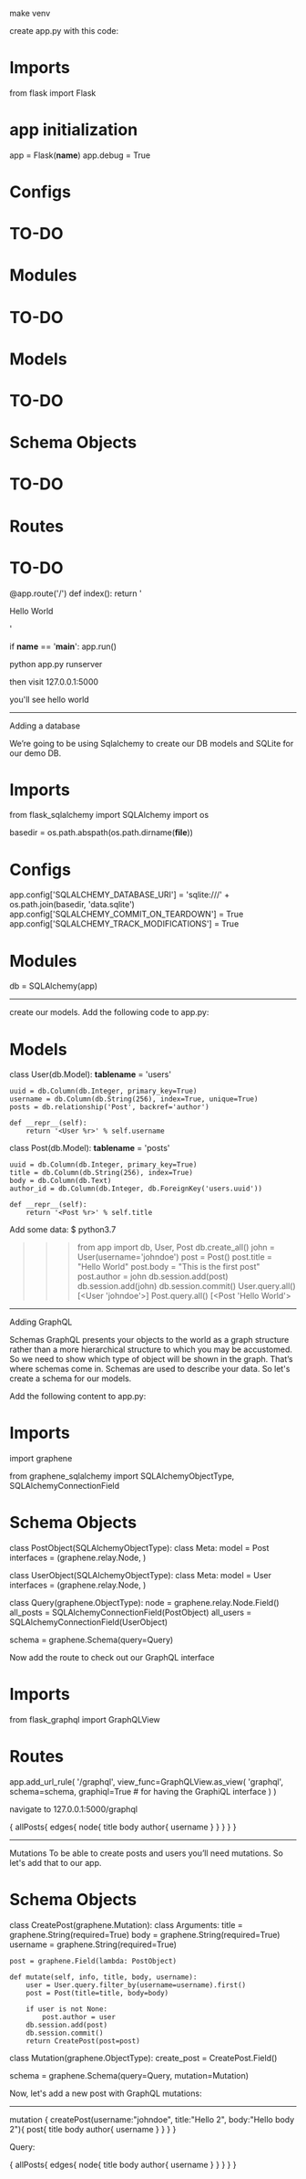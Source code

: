 make venv

create app.py with this code:

# Imports
from flask import Flask

# app initialization
app = Flask(__name__)
app.debug = True

# Configs
# TO-DO

# Modules
# TO-DO

# Models
# TO-DO

# Schema Objects
# TO-DO

# Routes
# TO-DO

@app.route('/')
def index():
    return '<p> Hello World</p>'
    
if __name__ == '__main__':
    app.run()


python app.py runserver 

then visit 127.0.0.1:5000

you'll see hello world

---------------------------------

Adding a database

We’re going to be using Sqlalchemy to create our DB models and SQLite for our demo DB.

# Imports
from flask_sqlalchemy import SQLAlchemy
import os

basedir = os.path.abspath(os.path.dirname(__file__))

# Configs
app.config['SQLALCHEMY_DATABASE_URI'] = 'sqlite:///' + os.path.join(basedir, 'data.sqlite')
app.config['SQLALCHEMY_COMMIT_ON_TEARDOWN'] = True
app.config['SQLALCHEMY_TRACK_MODIFICATIONS'] = True

# Modules
db = SQLAlchemy(app)

--------------------------------

create our models. Add the following code to app.py:

# Models
class User(db.Model):
    __tablename__ = 'users'
    
    uuid = db.Column(db.Integer, primary_key=True)
    username = db.Column(db.String(256), index=True, unique=True)
    posts = db.relationship('Post', backref='author')
    
    def __repr__(self):
        return '<User %r>' % self.username
        
class Post(db.Model):
    __tablename__ = 'posts'
    
    uuid = db.Column(db.Integer, primary_key=True)
    title = db.Column(db.String(256), index=True)
    body = db.Column(db.Text)
    author_id = db.Column(db.Integer, db.ForeignKey('users.uuid'))
    
    def __repr__(self):
        return '<Post %r>' % self.title

Add some data:
$ python3.7
>>> from app import db, User, Post
>>> db.create_all()
>>> john = User(username='johndoe')
>>> post = Post()
>>> post.title = "Hello World"
>>> post.body = "This is the first post"
>>> post.author = john
>>> db.session.add(post)
>>> db.session.add(john)
>>> db.session.commit()
>>> User.query.all()
[<User 'johndoe'>]
>>> Post.query.all()
[<Post 'Hello World'>

-----------------------------------------

Adding GraphQL

Schemas
GraphQL presents your objects to the world as a graph structure rather than a more hierarchical structure to which you may be accustomed. So we need to show which type of object will be shown in the graph. That’s where schemas come in. Schemas are used to describe your data. So let's create a schema for our models.

Add the following content to app.py:

# Imports
import graphene

from graphene_sqlalchemy import SQLAlchemyObjectType, SQLAlchemyConnectionField

# Schema Objects
class PostObject(SQLAlchemyObjectType):
    class Meta:
        model = Post
        interfaces = (graphene.relay.Node, )
        
class UserObject(SQLAlchemyObjectType):
   class Meta:
       model = User
       interfaces = (graphene.relay.Node, )
       
class Query(graphene.ObjectType):
    node = graphene.relay.Node.Field()
    all_posts = SQLAlchemyConnectionField(PostObject)
    all_users = SQLAlchemyConnectionField(UserObject)
    
schema = graphene.Schema(query=Query)


Now add the route to check out our GraphQL interface

# Imports
from flask_graphql import GraphQLView

# Routes
app.add_url_rule(
    '/graphql',
    view_func=GraphQLView.as_view(
        'graphql',
        schema=schema,
        graphiql=True # for having the GraphiQL interface
    )
)


navigate to 127.0.0.1:5000/graphql

{
  allPosts{
    edges{
      node{
        title
        body
        author{
          username
        }
      }
    }
  }
}

-------------------------------

Mutations
To be able to create posts and users you’ll need mutations. So let's add that to our app.

# Schema Objects
class CreatePost(graphene.Mutation):
    class Arguments:
        title = graphene.String(required=True)
        body = graphene.String(required=True) 
        username = graphene.String(required=True)    
        
    post = graphene.Field(lambda: PostObject)    
    
    def mutate(self, info, title, body, username):
        user = User.query.filter_by(username=username).first()
        post = Post(title=title, body=body)
        
        if user is not None:
            post.author = user
        db.session.add(post)
        db.session.commit()
        return CreatePost(post=post)
        
class Mutation(graphene.ObjectType):
    create_post = CreatePost.Field()
    
schema = graphene.Schema(query=Query, mutation=Mutation)


Now, let's add a new post with GraphQL mutations:

-----------------

mutation {
  createPost(username:"johndoe", title:"Hello 2", body:"Hello body 2"){
    post{
      title
      body
      author{
        username
      }
    }
  }
}


Query:

{
  allPosts{
    edges{
      node{
        title
        body
        author{
          username
        }
      }
    }
  }
}
